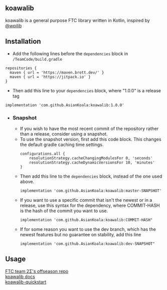 ## koawalib
koawalib is a general purpose FTC library written in Kotlin, inspired by [@wpilib](https://github.com/wpilibsuite/allwpilib)

## Installation
- Add the following lines before the ```dependencies``` block in ```/TeamCode/build.gradle```
```
repositories {
  maven { url = 'https://maven.brott.dev/' }
  maven { url = 'https://jitpack.io' }
}
```
- Then add this line to your ```dependencies``` block, where "1.0.0" is a release tag
```
implementation 'com.github.AsianKoala:koawalib:1.0.0'
```

- ### Snapshot
  - If you wish to have the most recent commit of the repository rather than a release, consider using a snapshot.
  - To use the snapshot version, first add this code block. This changes the default gradle caching time settings.
    ```
    configurations.all {
        resolutionStrategy.cacheChangingModulesFor 0, 'seconds'
        resolutionStrategy.cacheDynamicVersionsFor 10, 'minutes'
    }
    ```
  - Then add this line to the ```dependencies``` block, instead of the one used above.
    ```
    implementation 'com.github.AsianKoala:koawalib:master-SNAPSHOT'
    ```
  - If you want to use a specific commit that isn't the newest or in a release, use this syntax for the dependency, where COMMIT-HASH is the hash of the commit you want to use.
    ```
    implementation 'com.github.AsianKoala:koawalib:COMMIT-HASH"
    ```
  - If for some reason you want to use the dev branch, which has the newest features but no guarantee on stability, add this line
    ```
    implementation 'com.github.AsianKoala:koawalib:dev-SNAPSHOT"
    ```


## Usage
[FTC team 2Σ's offseason repo](https://github.com/two-sigma/offseason)  
[koawalib docs](https://asiankoala.github.io/koawalib/)  
[koawalib-quickstart](https://github.com/AsianKoala/koawalib_quickstart)  
